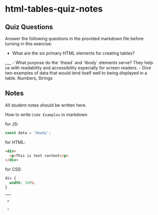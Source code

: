 # html-tables-quiz-notes

## Quiz Questions

Answer the following questions in the provided markdown file before turning in this exercise:

- What are the six primary HTML elements for creating tables?
<table>,<thead>,<tr><th>,<tr>,<td>,<tbody>,<tfoot>,<thead>
- What purpose do the `thead` and `tbody` elements serve?
  They help us with readability and accessibility especially for screen readers.
- Give two examples of data that would lend itself well to being displayed in a table.
  Numbers, Strings

## Notes

All student notes should be written here.

How to write `Code Examples` in markdown

for JS:

```javascript
const data = 'Howdy';
```

for HTML:

```html
<div>
  <p>This is text content</p>
</div>
```

for CSS:

```css
div {
  width: 100%;
}
```
